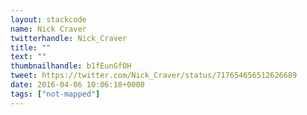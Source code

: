 ```yaml
---
layout: stackcode
name: Nick Craver
twitterhandle: Nick_Craver
title: ""
text: ""
thumbnailhandle: b1fEunGfOH
tweet: https://twitter.com/Nick_Craver/status/717654656512626689
date: 2016-04-06 10:06:18+0000
tags: ["not-mapped"]
---
```


